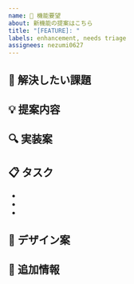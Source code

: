 ```yaml
---
name: 🚀 機能要望
about: 新機能の提案はこちら
title: "[FEATURE]: "
labels: enhancement, needs triage
assignees: nezumi0627
---
```


## 🎯 解決したい課題

<!-- この機能がどのような問題や課題を解決するのか説明してください -->

## 💡 提案内容

<!-- 具体的にどのような機能を提案されているのか説明してください -->

## 🔍 実装案

<!-- もし可能であれば、実装についての具体的なアイデアを共有してください -->

## 📋 タスク

- <!-- 実装に必要なタスクを列挙してください -->
- <!-- 例: APIエンドポイントの作成 -->
- <!-- 例: フロントエンドのUI実装 -->

## 🎨 デザイン案

<!-- UIの変更を伴う場合、モックアップやスケッチがあれば添付してください -->

## 📝 追加情報

<!-- その他、提案に関連する情報があれば記載してください -->
